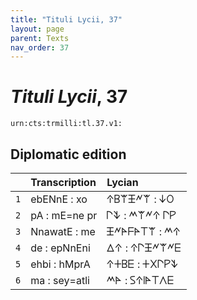 ```yaml
---
title: "Tituli Lycii, 37"
layout: page
parent: Texts
nav_order: 37
---
```




# *Tituli Lycii*, 37




`urn:cts:trmilli:tl.37.v1:`

## Diplomatic edition

|  | Transcription | Lycian |
| :---: | :------ | :------ |
| `1` | ebENnE : xo | 𐊁𐊂𐊚𐊑𐊏𐊚 : 𐊜𐊒 |
| `2` | pA : mE=ne pr | 𐊓𐊙 : 𐊎𐊚𐊏𐊁 𐊓𐊕 |
| `3` | NnawatE : me | 𐊑𐊏𐊀𐊇𐊀𐊗𐊚 : 𐊎𐊁 |
| `4` | de : epNnEni | 𐊅𐊁 : 𐊁𐊓𐊑𐊏𐊚𐊏𐊆 |
| `5` | ehbi : hMprA | 𐊁𐊛𐊂𐊆 : 𐊛𐊐𐊓𐊕𐊙 |
| `6` | ma : sey=atli | 𐊎𐊀 : 𐊖𐊁𐊊𐊀𐊗𐊍𐊆 |